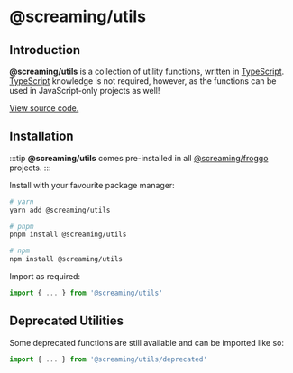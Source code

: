 # @screaming/utils

## Introduction

**@screaming/utils** is a collection of utility functions, written in [TypeScript](https://www.typescriptlang.org/). [TypeScript](https://www.typescriptlang.org/) knowledge is not required, however, as the functions can be used in JavaScript-only projects as well!

[View source code.](https://github.com/sf-designdev-packages/utils)

## Installation

:::tip
**@screaming/utils** comes pre-installed in all [@screaming/froggo](../froggo/index.md) projects.
:::

Install with your favourite package manager:

```sh
# yarn
yarn add @screaming/utils

# pnpm
pnpm install @screaming/utils

# npm
npm install @screaming/utils
```

Import as required:

```ts
import { ... } from '@screaming/utils'
```

## Deprecated Utilities

Some deprecated functions are still available and can be imported like so:

```ts
import { ... } from '@screaming/utils/deprecated'
```
